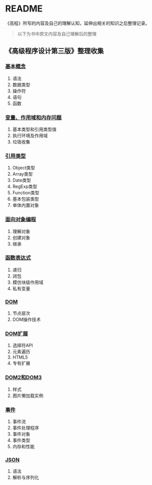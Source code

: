 ﻿# README

《高程》所写的内容及自己的理解认知，延伸出相关的知识之后整理记录。

> 以下为书中原文内容及自己理解后的整理

## 《高级程序设计第三版》整理收集

### [基本概念](https://github.com/Corbusier/Article/issues/1)

 1. 语法
 2. 数据类型
 3. 操作符
 4. 语句
 5. 函数


### [变量、作用域和内存问题](https://github.com/Corbusier/Article/issues/2)

 1. 基本类型和引用类型值
 2. 执行环境及作用域
 3. 垃圾收集


### [引用类型](https://github.com/Corbusier/Article/issues/3)

 1. Object类型
 2. Array类型
 3. Date类型
 4. RegExp类型
 5. Function类型
 6. 基本包装类型
 7. 单体内置对象

### [面向对象编程](https://github.com/Corbusier/Article/issues/4)

 1. 理解对象
 2. 创建对象
 3. 继承

### [函数表达式](https://github.com/Corbusier/Article/issues/5)

 1. 递归
 2. 闭包
 3. 模仿块级作用域
 4. 私有变量

### [DOM](https://github.com/Corbusier/Article/issues/6)

 1. 节点层次
 2. DOM操作技术

### [DOM扩展](https://github.com/Corbusier/Article/issues/7)

 1. 选择符API
 2. 元素遍历
 3. HTML5
 4. 专有扩展


### [DOM2和DOM3](https://github.com/Corbusier/Article/issues/8)

 1. 样式
 2. 图片懒加载实例
 

### [事件](https://github.com/Corbusier/Article/issues/9)

 1. 事件流
 2. 事件处理程序
 3. 事件对象
 4. 事件类型
 5. 内存和性能
 

### [JSON](https://github.com/Corbusier/Article/issues/10)
 
 1. 语法
 2. 解析与序列化
